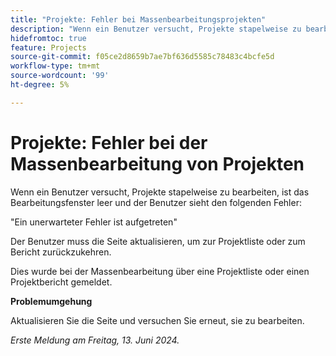 ```yaml
---
title: "Projekte: Fehler bei Massenbearbeitungsprojekten"
description: "Wenn ein Benutzer versucht, Projekte stapelweise zu bearbeiten, ist das Bearbeitungsfenster leer und der Benutzer sieht einen Fehler."
hidefromtoc: true
feature: Projects
source-git-commit: f05ce2d8659b7ae7bf636d5585c78483c4bcfe5d
workflow-type: tm+mt
source-wordcount: '99'
ht-degree: 5%

---
```



# Projekte: Fehler bei der Massenbearbeitung von Projekten

Wenn ein Benutzer versucht, Projekte stapelweise zu bearbeiten, ist das Bearbeitungsfenster leer und der Benutzer sieht den folgenden Fehler:

&quot;Ein unerwarteter Fehler ist aufgetreten&quot;

Der Benutzer muss die Seite aktualisieren, um zur Projektliste oder zum Bericht zurückzukehren.

Dies wurde bei der Massenbearbeitung über eine Projektliste oder einen Projektbericht gemeldet.

**Problemumgehung**

Aktualisieren Sie die Seite und versuchen Sie erneut, sie zu bearbeiten.

_Erste Meldung am Freitag, 13. Juni 2024._
